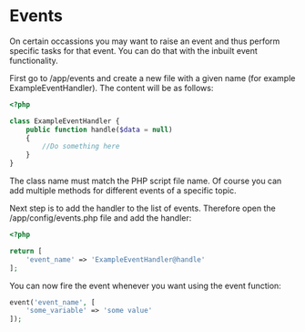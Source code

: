 # Events

On certain occassions you may want to raise an event and thus perform specific tasks for that event.
You can do that with the inbuilt event functionality.

First go to /app/events and create a new file with a given name
(for example ExampleEventHandler). The content will be as follows:
```php
<?php

class ExampleEventHandler {
    public function handle($data = null)
    {
        //Do something here
    }
}
```
The class name must match the PHP script file name. Of course you can add multiple methods for 
different events of a specific topic.

Next step is to add the handler to the list of events. Therefore open
the /app/config/events.php file and add the handler:
```php
<?php

return [
    'event_name' => 'ExampleEventHandler@handle'
];
```

You can now fire the event whenever you want using the event function:
```php
event('event_name', [
    'some_variable' => 'some value'
]);
```
